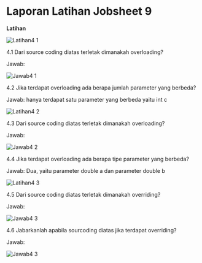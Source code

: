 # Laporan Latihan Jobsheet 9

**Latihan**

![Latihan4 1](https://user-images.githubusercontent.com/70506138/97143625-9d351600-1795-11eb-8e1a-1c138cc31fa5.PNG)

4.1 Dari source coding diatas terletak dimanakah overloading?

Jawab: 

![Jawab4 1](https://user-images.githubusercontent.com/70506138/97144400-f2bdf280-1796-11eb-8a19-955484679b05.PNG)


4.2 Jika terdapat overloading ada berapa jumlah parameter yang berbeda?

Jawab: hanya terdapat satu parameter yang berbeda yaitu int c


![Latihan4 2](https://user-images.githubusercontent.com/70506138/97143859-09b01500-1796-11eb-9375-fc7fe6d4ccda.PNG)

4.3 Dari source coding diatas terletak dimanakah overloading?

Jawab:

![Jawab4 2](https://user-images.githubusercontent.com/70506138/97144481-1da84680-1797-11eb-8f9b-c0c788a7071f.PNG)


4.4 Jika terdapat overloading ada berapa tipe parameter yang berbeda?

Jawab: Dua, yaitu parameter double a dan parameter double b


![Latihan4 3](https://user-images.githubusercontent.com/70506138/97143997-47ad3900-1796-11eb-88f5-9161e037ae83.PNG)


4.5 Dari source coding diatas terletak dimanakah overriding?

Jawab:

![Jawab4 3](https://user-images.githubusercontent.com/70506138/97144515-2d278f80-1797-11eb-806c-6b3b3a7da24c.PNG)


4.6 Jabarkanlah apabila sourcoding diatas jika terdapat overriding?

Jawab:

![Jawab4 3](https://user-images.githubusercontent.com/70506138/97144515-2d278f80-1797-11eb-806c-6b3b3a7da24c.PNG)

